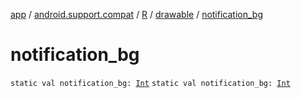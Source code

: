 [app](../../../index.md) / [android.support.compat](../../index.md) / [R](../index.md) / [drawable](index.md) / [notification_bg](.)

# notification_bg

`static val notification_bg: `[`Int`](https://kotlinlang.org/api/latest/jvm/stdlib/kotlin/-int/index.html)
`static val notification_bg: `[`Int`](https://kotlinlang.org/api/latest/jvm/stdlib/kotlin/-int/index.html)